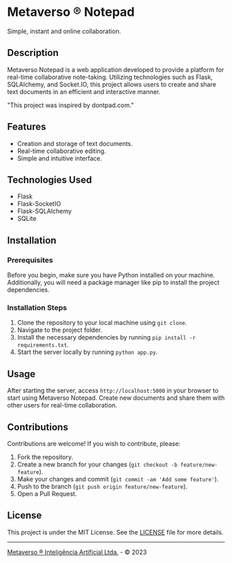 # Metaverso ® Notepad
Simple, instant and online collaboration.

## Description

Metaverso Notepad is a web application developed to provide a platform for real-time collaborative note-taking. Utilizing technologies such as Flask, SQLAlchemy, and Socket.IO, this project allows users to create and share text documents in an efficient and interactive manner.

"This project was inspired by dontpad.com."

## Features

- Creation and storage of text documents.
- Real-time collaborative editing.
- Simple and intuitive interface.

## Technologies Used

- Flask
- Flask-SocketIO
- Flask-SQLAlchemy
- SQLite

## Installation

### Prerequisites

Before you begin, make sure you have Python installed on your machine. Additionally, you will need a package manager like pip to install the project dependencies.

### Installation Steps

1. Clone the repository to your local machine using `git clone`.
2. Navigate to the project folder.
3. Install the necessary dependencies by running `pip install -r requirements.txt`.
4. Start the server locally by running `python app.py`.

## Usage

After starting the server, access `http://localhost:5000` in your browser to start using Metaverso Notepad. Create new documents and share them with other users for real-time collaboration.

## Contributions

Contributions are welcome! If you wish to contribute, please:

1. Fork the repository.
2. Create a new branch for your changes (`git checkout -b feature/new-feature`).
3. Make your changes and commit (`git commit -am 'Add some feature'`).
4. Push to the branch (`git push origin feature/new-feature`).
5. Open a Pull Request.

## License

This project is under the MIT License. See the [LICENSE](LICENSE) file for more details.

---

[Metaverso ® Inteligência Artificial Ltda.](https://metaverso.com.br) - © 2023
